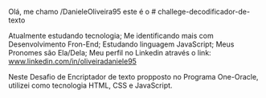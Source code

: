 Olá, me chamo /DanieleOliveira95 este é o # challege-decodificador-de-texto

Atualmente estudando tecnologia;
Me identificando mais com Desenvolvimento Fron-End;
Estudando linguagem JavaScript;
Meus Pronomes são Ela/Dela;
Meu perfil no Linkedin através o link:  [www.linkedin.com/in/oliveiradaniele95
](https://www.linkedin.com/in/oliveiradaniele95/)


Neste Desafio de Encriptador de texto propposto no Programa One-Oracle, utilizei como tecnologia HTML, CSS e JavaScript.
